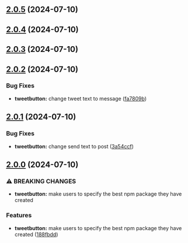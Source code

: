 

## [2.0.5](https://github.com/aaamrh/first-package/compare/v2.0.4...v2.0.5) (2024-07-10)

## [2.0.4](https://github.com/aaamrh/first-package/compare/v2.0.2...v2.0.4) (2024-07-10)

## [2.0.3](https://github.com/aaamrh/first-package/compare/v2.0.2...v2.0.3) (2024-07-10)

## [2.0.2](https://github.com/aaamrh/first-package/compare/v2.0.1...v2.0.2) (2024-07-10)


### Bug Fixes

* **tweetbutton:** change tweet text to message ([fa7809b](https://github.com/aaamrh/first-package/commit/fa7809bb98f6b0a24d0c801a868d8742347b66a9))

## [2.0.1](https://github.com/aaamrh/first-package/compare/v2.0.0...v2.0.1) (2024-07-10)


### Bug Fixes

* **tweetbutton:** change send text to post ([3a54ccf](https://github.com/aaamrh/first-package/commit/3a54ccf75be3d89f649e9c7bffca16cc6282be86))

## [2.0.0](https://github.com/aaamrh/first-package/compare/v1.2.1...v2.0.0) (2024-07-10)


### ⚠ BREAKING CHANGES

* **tweetbutton:** make users to specify the best npm package they have created

### Features

* **tweetbutton:** make users to specify the best npm package they have created ([188fbdd](https://github.com/aaamrh/first-package/commit/188fbdda319f5c0f3c5cc802ca783e7b4fdb9401))
